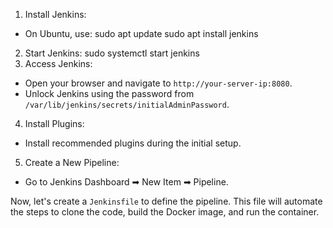 1. Install Jenkins:
- On Ubuntu, use:
sudo apt update
sudo apt install jenkins
2. Start Jenkins:
sudo systemctl start jenkins
3. Access Jenkins:
- Open your browser and navigate to `http://your-server-ip:8080`.
- Unlock Jenkins using the password from `/var/lib/jenkins/secrets/initialAdminPassword`.
4. Install Plugins:
- Install recommended plugins during the initial setup.
5. Create a New Pipeline:
- Go to Jenkins Dashboard ➡ New Item ➡ Pipeline.

Now, let's create a `Jenkinsfile` to define the pipeline. This file will automate the steps to
clone the code, build the Docker image, and run the container.